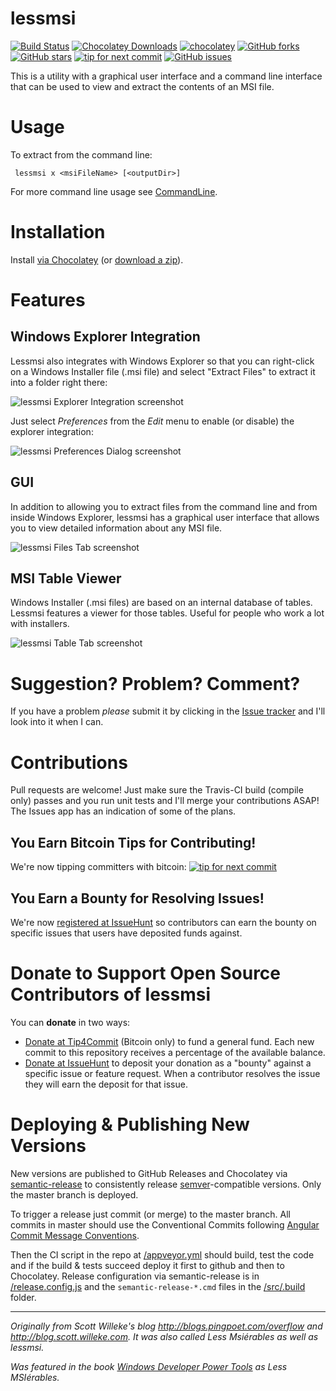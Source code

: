 # lessmsi #
[![Build Status](https://ci.appveyor.com/api/projects/status/github/activescott/lessmsi?branch=master&svg=true)](https://ci.appveyor.com/project/activescott/lessmsi) 
[![Chocolatey Downloads](https://img.shields.io/chocolatey/dt/lessmsi.svg?style=popout)](https://chocolatey.org/packages/lessmsi) 
[![chocolatey](https://img.shields.io/chocolatey/v/lessmsi.svg?maxAge=2592000)](https://chocolatey.org/packages/lessmsi)
[![GitHub forks](https://img.shields.io/github/forks/activescott/lessmsi.svg)](https://github.com/activescott/lessmsi/network)
[![GitHub stars](https://img.shields.io/github/stars/activescott/lessmsi.svg)](https://github.com/activescott/lessmsi/stargazers)
[![tip for next commit](https://tip4commit.com/projects/316.svg)](https://tip4commit.com/projects/316) 
[![GitHub issues](https://img.shields.io/github/issues/activescott/lessmsi.svg)](https://github.com/activescott/lessmsi/issues)

This is a utility with a graphical user interface and a command line interface that can be used to view and extract the contents of an MSI file. 

# Usage #
To extract from the command line:

     lessmsi x <msiFileName> [<outputDir>]

For more command line usage see [CommandLine](https://github.com/activescott/lessmsi/wiki/Command-Line).

# Installation #
Install [via Chocolatey](https://chocolatey.org/packages/lessmsi) (or [download a zip](https://github.com/activescott/lessmsi/releases/latest)).

# Features #
## Windows Explorer Integration ##
Lessmsi also integrates with Windows Explorer so that you can right-click on a Windows Installer file (.msi file) and select "Extract Files" to extract it into a folder right there:

![lessmsi Explorer Integration screenshot](https://raw.github.com/activescott/lessmsi/master/misc/screenshot-explorerintegration.png)

Just select _Preferences_ from the _Edit_ menu to enable (or disable) the explorer integration:

![lessmsi Preferences Dialog screenshot](https://raw.github.com/activescott/lessmsi/master/misc/screenshot-preferences.png)


## GUI ##
In addition to allowing you to extract files from the command line and from inside Windows Explorer, lessmsi has a graphical user interface that allows you to view detailed information about any MSI file. 

![lessmsi Files Tab screenshot](https://raw.github.com/activescott/lessmsi/master/misc/screenshot-filestab.png)


## MSI Table Viewer ##
Windows Installer (.msi files) are based on an internal database of tables. Lessmsi features a viewer for those tables. Useful for people who work a lot with installers.

![lessmsi Table Tab screenshot](https://raw.github.com/activescott/lessmsi/master/misc/screenshot-tabletab.png)

# Suggestion? Problem? Comment? #
If you have a problem *please* submit it by clicking in the [Issue tracker](https://github.com/activescott/lessmsi/issues) and I'll look into it when I can.

# Contributions #
Pull requests are welcome! Just make sure the Travis-CI build (compile only) passes and you run unit tests and I'll merge your contributions ASAP! The Issues app has an indication of some of the plans.

## You Earn Bitcoin Tips for Contributing! ##
We're now tipping committers with bitcoin: [![tip for next commit](http://tip4commit.com/projects/316.svg)](http://tip4commit.com/projects/316)

## You Earn a Bounty for Resolving Issues! ##
We're now [registered at IssueHunt](https://issuehunt.io/r/activescott/lessmsi) so contributors can earn the bounty on specific issues that users have deposited funds against.


# Donate to Support Open Source Contributors of lessmsi #
You can **donate** in two ways: 
* [Donate at Tip4Commit](https://tip4commit.com/github/activescott/lessmsi) (Bitcoin only) to fund a general fund. Each new commit to this repository receives a percentage of the available balance.
* [Donate at IssueHunt](https://issuehunt.io/r/activescott/lessmsi) to deposit your donation as a "bounty" against a specific issue or feature request. When a contributor resolves the issue they will earn the deposit for that issue.


# Deploying & Publishing New Versions #
New versions are published to GitHub Releases and Chocolatey via [semantic-release](https://github.com/semantic-release/semantic-release) to consistently release [semver](https://semver.org/)-compatible versions. Only the master branch is deployed.

To trigger a release just commit (or merge) to the master branch. All commits in master should use the Conventional Commits following [Angular Commit Message Conventions](https://github.com/angular/angular.js/blob/master/DEVELOPERS.md#-git-commit-guidelines).

Then the CI script in the repo at [/appveyor.yml](https://github.com/activescott/lessmsi/blob/master/appveyor.yml) should build, test the code and if the build & tests succeed deploy it first to github and then to Chocolatey. Release configuration via semantic-release is in [/release.config.js](https://github.com/activescott/lessmsi/blob/master/release.config.js) and the `semantic-release-*.cmd` files in the [/src/.build](https://github.com/activescott/lessmsi/tree/master/src/.build) folder.

------

*Originally from Scott Willeke's blog http://blogs.pingpoet.com/overflow and http://blog.scott.willeke.com. 
It was also called Less Msiérables as well as lessmsi.*

*Was featured in the book [Windows Developer Power Tools](https://www.oreilly.com/library/view/windows-developer-power/0596527543/) as Less MSIérables.*
